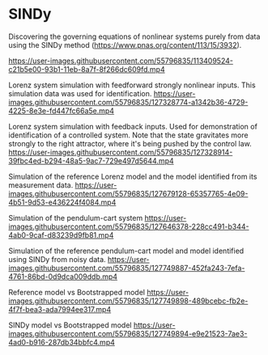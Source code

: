 # SINDy
Discovering the governing equations of nonlinear systems purely from data using the SINDy method (https://www.pnas.org/content/113/15/3932).

https://user-images.githubusercontent.com/55796835/113409524-c21b5e00-93b1-11eb-8a7f-8f266dc609fd.mp4




Lorenz system simulation with feedforward strongly nonlinear inputs. This simulation data was used for identification.
https://user-images.githubusercontent.com/55796835/127328774-a1342b36-4729-4225-8e3e-fd447fc66a5e.mp4

Lorenz system simulation with feedback inputs. Used for demonstration of identification of a controlled system. Note that the state gravitates more strongly to the right attractor, where it's being pushed by the control law.
https://user-images.githubusercontent.com/55796835/127328914-39fbc4ed-b294-48a5-9ac7-729e497d5644.mp4

Simulation of the reference Lorenz model and the model identified from its measurement data.
https://user-images.githubusercontent.com/55796835/127679128-65357765-4e09-4b51-9d53-e436224f4084.mp4

Simulation of the pendulum-cart system
https://user-images.githubusercontent.com/55796835/127646378-228cc491-b344-4ab0-9caf-d83239d9fb81.mp4

Simulation of the reference pendulum-cart model and model identified using SINDy from noisy data.
https://user-images.githubusercontent.com/55796835/127749887-452fa243-7efa-4761-86bd-0d9dca009ddb.mp4

Reference model vs Bootstrapped model
https://user-images.githubusercontent.com/55796835/127749898-489bcebc-fb2e-4f7f-bea3-ada7994ee317.mp4

SINDy model vs Bootstrapped model
https://user-images.githubusercontent.com/55796835/127749894-e9e21523-7ae3-4ad0-b916-287db34bbfc4.mp4





